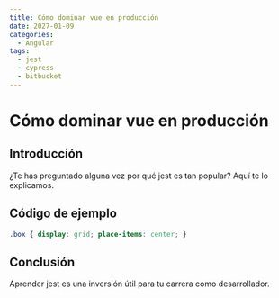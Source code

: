 ```yaml
---
title: Cómo dominar vue en producción
date: 2027-01-09
categories:
  - Angular
tags:
  - jest
  - cypress
  - bitbucket
---
```


# Cómo dominar vue en producción

## Introducción

¿Te has preguntado alguna vez por qué jest es tan popular? Aquí te lo explicamos.

## Código de ejemplo

```css
.box { display: grid; place-items: center; }
```

## Conclusión

Aprender jest es una inversión útil para tu carrera como desarrollador.